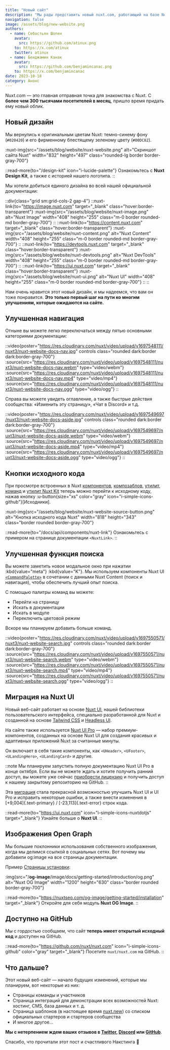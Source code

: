 ```yaml
---
title: "Новый сайт"
description: "Мы рады представить новый nuxt.com, работающий на базе Nuxt UI и теперь имеющий открытый исходный код."
navigation: false
image: /assets/blog/new-website.png
authors:
  - name: Себастьян Шопен
    avatar:
      src: https://github.com/atinux.png
    to: https://x.com/atinux
    twitter: atinux
  - name: Бенджамин Канак
    avatar:
      src: https://github.com/benjamincanac.png
    to: https://x.com/benjamincanac
date: 2023-10-18
category: Анонс
---
```


Nuxt.com — это главная отправная точка для знакомства с Nuxt. С **более чем 300 тысячами посетителей в месяц**, пришло время придать ему новый облик.

## Новый дизайн

Мы вернулись к оригинальным цветам Nuxt: темно-синему фону (`#020420`) и его фирменному блестящему зеленому цвету (`#00DC82`).

:nuxt-img{src="/assets/blog/website/nuxt-website.png" alt="Скриншот сайта Nuxt" width="832" height="497" class="rounded-lg border border-gray-700"}

::read-more{to="/design-kit" icon="i-lucide-palette"}
Ознакомьтесь с **Nuxt Design Kit**, а также с историей нашего логотипа.
::

Мы хотели добиться единого дизайна во всей нашей официальной документации:

::div{class="grid sm:grid-cols-2 gap-4"}
  ::nuxt-link{to="https://image.nuxt.com" target="_blank" class="hover:border-transparent"}
    :nuxt-img{src="/assets/blog/website/nuxt-image.png" alt="Nuxt Image" width="408" height="255" class="m-0 border rounded-md border-gray-700"}
  ::
  ::nuxt-link{to="https://content.nuxt.com" target="_blank" class="hover:border-transparent"}
    :nuxt-img{src="/assets/blog/website/nuxt-content.png" alt="Nuxt Content" width="408" height="255" class="m-0 border rounded-md border-gray-700"}
  ::
  ::nuxt-link{to="https://devtools.nuxt.com" target="_blank" class="hover:border-transparent"}
    :nuxt-img{src="/assets/blog/website/nuxt-devtools.png" alt="Nuxt DevTools" width="408" height="255" class="m-0 border rounded-md border-gray-700"}
  ::
  ::nuxt-link{to="https://ui.nuxt.com" target="_blank" class="hover:border-transparent"}
    :nuxt-img{src="/assets/blog/website/nuxt-ui.png" alt="Nuxt UI" width="408" height="255" class="m-0 border rounded-md border-gray-700"}
  ::
::

Нам очень нравится этот новый дизайн, и мы надеемся, что вам он тоже понравится. **Это только первый шаг на пути ко многим улучшениям, которые ожидаются на сайте.**

## Улучшенная навигация

Отныне вы можете легко переключаться между пятью основными категориями документации:

::video{poster="https://res.cloudinary.com/nuxt/video/upload/v1697548111/nuxt3/nuxt-website-docs-nav.jpg" controls class="rounded dark:border dark:border-gray-700"}
  :source{src="https://res.cloudinary.com/nuxt/video/upload/v1697548111/nuxt3/nuxt-website-docs-nav.webm" type="video/webm"}
  :source{src="https://res.cloudinary.com/nuxt/video/upload/v1697548111/nuxt3/nuxt-website-docs-nav.mp4" type="video/mp4"}
  :source{src="https://res.cloudinary.com/nuxt/video/upload/v1697548111/nuxt3/nuxt-website-docs-nav.ogg" type="video/ogg"}
::

Справа вы можете увидеть оглавление, а также быстрые действия сообщества: «Изменить эту страницу», «Чат в Discord» и т.д.

::video{poster="https://res.cloudinary.com/nuxt/video/upload/v1697549697/nuxt3/nuxt-website-docs-aside.jpg" controls class="rounded dark:border dark:border-gray-700"}
  :source{src="https://res.cloudinary.com/nuxt/video/upload/v1697549697/nuxt3/nuxt-website-docs-aside.webm" type="video/webm"}
  :source{src="https://res.cloudinary.com/nuxt/video/upload/v1697549697/nuxt3/nuxt-website-docs-aside.mp4" type="video/mp4"}
  :source{src="https://res.cloudinary.com/nuxt/video/upload/v1697549697/nuxt3/nuxt-website-docs-aside.ogg" type="video/ogg"}
::

## Кнопки исходного кода

При просмотре встроенных в Nuxt [компонентов](/docs/api/components), [композаблов](/docs/api/composables), [утилит](/docs/api/utils), [команд](/docs/api/commands) и [утилит Nuxt Kit](/docs/api/kit) теперь можно перейти к исходному коду, нажав кнопку :u-button{size="xs" color="gray" icon="i-simple-icons-github"}[Исходники].

:nuxt-img{src="/assets/blog/website/nuxt-website-source-button.png" alt="Кнопка исходного кода Nuxt" width="818" height="343" class="border rounded border-gray-700"}

::read-more{to="/docs/api/components/nuxt-link"}
Ознакомьтесь с примером на странице документации `<NuxtLink>`.
::

## Улучшенная функция поиска

Вы можете заметить новое модальное окно при нажатии :kbd{value="meta"} :kbd{value="K"}. Мы используем компоненты Nuxt UI [`<CommandPalette>`](https://ui.nuxt.com/components/command-palette) в сочетании с данными Nuxt Content (поиск и навигация), чтобы обеспечить лучший опыт поиска.

С помощью палитры команд вы можете:

- Перейти на страницу
- Искать в документации
- Искать в модуле
- Переключить цветовой режим

Вскоре мы планируем добавить больше команд.

::video{poster="https://res.cloudinary.com/nuxt/video/upload/v1697550571/nuxt3/nuxt-website-search.jpg" controls class="rounded dark:border dark:border-gray-700"}
  :source{src="https://res.cloudinary.com/nuxt/video/upload/v1697550571/nuxt3/nuxt-website-search.webm" type="video/webm"}
  :source{src="https://res.cloudinary.com/nuxt/video/upload/v1697550571/nuxt3/nuxt-website-search.mp4" type="video/mp4"}
  :source{src="https://res.cloudinary.com/nuxt/video/upload/v1697550571/nuxt3/nuxt-website-search.ogg" type="video/ogg"}
::

## Миграция на Nuxt UI

Новый веб-сайт работает на основе [Nuxt UI](https://ui.nuxt.com), нашей библиотеки пользовательского интерфейса, специально разработанной для Nuxt и созданной на основе [Tailwind CSS](https://tailwindcss.com) и [Headless UI](https://headlessui.com/).

На сайте также используется [Nuxt UI Pro](https://ui.nuxt.com/pro) — набор премиум-компонентов, созданных на основе Nuxt UI для создания красивых и адаптивных приложений Nuxt за считанные минуты.

Он включает в себя такие компоненты, как `<UHeader>`, `<UFooter>`, `<ULandingHero>`, `<ULandingCard>` и другие.

::note
Мы планируем запустить полную документацию Nuxt UI Pro в конце октября. Если вы не можете ждать и хотите получить ранний доступ, вы можете уже сейчас [приобрести лицензию](https://ui.nuxt.com/pro/purchase) и получить доступ к нашему закрытому репозиторию на GitHub.
::

Эта [миграция](https://github.com/nuxt/nuxt.com/pull/1365) стала прекрасной возможностью улучшить Nuxt UI и UI Pro и исправить некоторые ошибки, а также внести изменения в [+9,004]{.text-primary} / [-23,113]{.text-error} строк кода.

::read-more{to="https://ui.nuxt.com" icon="i-simple-icons-nuxtdotjs" target="_blank"}
Узнайте больше о **Nuxt UI**.
::

## Изображения Open Graph

Мы большие поклонники использования собственного изображения, когда мы делимся ссылкой в ​​социальных сетях. Вот почему мы добавили og:image на все страницы документации.

Пример [Страницы установки](/docs/getting-started/installation):

:img{src="/__og-image__/image/docs/getting-started/introduction/og.png" alt="Nuxt OG Image" width="1200" height="630" class="border rounded border-gray-700"}

::read-more{to="https://nuxtseo.com/og-image/getting-started/installation" target="_blank"}
Откройте для себя модуль **Nuxt OG Image**.
::

## Доступно на GitHub

Мы с гордостью сообщаем, что сайт **теперь имеет открытый исходный код** и доступен на GitHub.

::read-more{to="https://github.com/nuxt/nuxt.com" icon="i-simple-icons-github" color="gray" target="_blank"}
Посетите `nuxt/nuxt.com` на GitHub.
::

## Что дальше?

Этот новый веб-сайт — начало будущих изменений, которые мы планируем, вот некоторые из них:

- Страницы команды и участников
- Страница интеграций для демонстрации всех возможностей Nuxt: хостинг, CMS, база данных и т. д.
- Страница шаблонов (в настоящее время [nuxt.new](https://nuxt.new)) со списком официальных стартеров и стартеров сообщества
- И многое другое...

**Мы с нетерпением ждем ваших отзывов в [Twitter](https://x.com/nuxt_js), [Discord](https://discord.com/invite/nuxt) или [GitHub](https://github.com/nuxt/nuxt.com)**.

Спасибо, что прочитали этот пост и счастливого Накстинга 🤟

